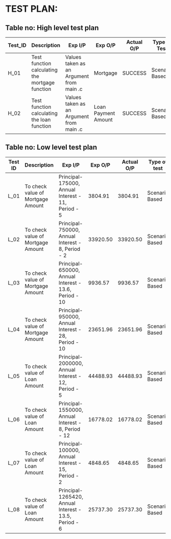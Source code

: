 # TEST PLAN:

## Table no: High level test plan

| **Test_ID** | **Description**                                                     | **Exp I/P**                                                    | **Exp O/P**                 | **Actual O/P** | **Type of Test**   |
|---------|-----------------------------------------------------------------|------------------------------------------------------------|-------------------------|------------|----------------|
| H_01    | Test function calculating the mortgage function        | Values taken as an Argument from main .c      | Mortgage            | SUCCESS    | Scenario Based |
| H_02    | Test function calculating the loan function            | Values taken as an Argument from main .c      | Loan Payment Amount | SUCCESS    | Scenario Based |


## Table no: Low level test plan

| **Test ID** | **Description**                                                | **Exp I/P**                               | **Exp O/P** | **Actual O/P** | **Type of test** |
|-------------|----------------------------------------------------------------|-------------------------------------------|-------------|----------------|------------------|
| L_01        | To check value of Mortgage Amount         | Principal- 175000, Annual Interest - 11, Period - 5        | 3804.91     | 3804.91        | Scenario Based   |
| L_02        | To check value of Mortgage Amount         | Principal- 750000, Annual Interest - 8, Period - 2         | 33920.50       | 33920.50          | Scenario Based   |
| L_03        | To check value of Mortgage Amount         | Principal- 650000, Annual Interest - 13.6, Period - 10     | 9936.57     | 9936.57        | Scenario Based   |
| L_04        | To check value of Mortgage Amount         | Principal- 950000, Annual Interest - 28, Period - 10       | 23651.96      | 23651.96         | Scenario Based   |
| L_05        | To check value of Loan Amount             | Principal- 2000000, Annual Interest - 12, Period - 5       | 44488.93    | 44488.93        | Scenario Based   |
| L_06        | To check value of Loan Amount             | Principal- 1550000, Annual Interest - 8, Period - 12       | 16778.02      | 16778.02         | Scenario Based   |
| L_07        | To check value of Loan Amount             | Principal- 100000, Annual Interest - 15, Period - 2        | 4848.65      | 4848.65          | Scenario Based   |
| L_08        | To check value of Loan Amount             | Principal- 1265420, Annual Interest - 13.5, Period - 6     | 25737.30     | 25737.30        | Scenario Based   |
